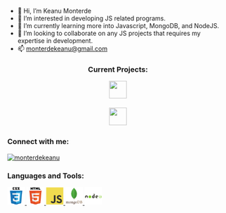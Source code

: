 - 👋 Hi, I’m Keanu Monterde
- 👀 I’m interested in developing JS related programs.
- 🌱 I’m currently learning more into Javascript, MongoDB, and NodeJS.
- 💞️ I’m looking to collaborate on any JS projects that requires my expertise in development.
- 📫 monterdekeanu@gmail.com

<h3 align="center">Current Projects:</p>
<p align="center"><img src="https://cdn.discordapp.com/avatars/941301467581644840/c5c0e112c142cbe1198aff4a3708a5bb.png" width="40" height="40"/></p>

<p align="center"><img src="https://cdn.discordapp.com/avatars/892399912497594418/60c883908c16ef3e6ada5000686f4b73.png" width="40" height="40"/></p>

<h3 align="left">Connect with me:</h3>
<p align="left">
<a href="https://www.linkedin.com/in/keanu-anthony-monterde-797237227/" target="blank"><img align="center" src="https://raw.githubusercontent.com/rahuldkjain/github-profile-readme-generator/master/src/images/icons/Social/linked-in-alt.svg" alt="monterdekeanu" height="30" width="40" /></a>
</p>

<h3 align="left">Languages and Tools:</h3>
<p align="left"><a href="https://www.w3schools.com/css/" target="_blank" rel="noreferrer"> <img src="https://raw.githubusercontent.com/devicons/devicon/master/icons/css3/css3-original-wordmark.svg" alt="css3" width="40" height="40"/> </a> <a href="https://www.w3.org/html/" target="_blank" rel="noreferrer"> <img src="https://raw.githubusercontent.com/devicons/devicon/master/icons/html5/html5-original-wordmark.svg" alt="html5" width="40" height="40"/> </a> <a href="https://developer.mozilla.org/en-US/docs/Web/JavaScript" target="_blank" rel="noreferrer"> <img src="https://raw.githubusercontent.com/devicons/devicon/master/icons/javascript/javascript-original.svg" alt="javascript" width="40" height="40"/> </a> <a href="https://www.mongodb.com/" target="_blank" rel="noreferrer"> <img src="https://raw.githubusercontent.com/devicons/devicon/master/icons/mongodb/mongodb-original-wordmark.svg" alt="mongodb" width="40" height="40"/> </a><a href="https://nodejs.org" target="_blank" rel="noreferrer"> <img src="https://raw.githubusercontent.com/devicons/devicon/master/icons/nodejs/nodejs-original-wordmark.svg" alt="nodejs" width="40" height="40"/> </a> </p>
<!---
monterdekeanu/monterdekeanu is a ✨ special ✨ repository because its `README.md` (this file) appears on your GitHub profile.
You can click the Preview link to take a look at your changes.
--->
